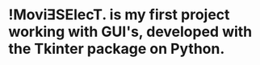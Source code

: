 # !MoviƎSElecT. is my first project working with GUI's, developed with the Tkinter package on Python.